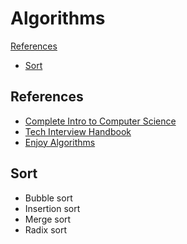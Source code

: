 # Algorithms

[References](#references)

- [Sort](#sort)

## References
- [Complete Intro to Computer Science](https://btholt.github.io/complete-intro-to-computer-science/)
- [Tech Interview Handbook](https://www.techinterviewhandbook.org/coding-interview-study-plan/)
- [Enjoy Algorithms](https://www.enjoyalgorithms.com/data-structures-and-algorithms-course/)

## Sort
- Bubble sort
- Insertion sort
- Merge sort
- Radix sort